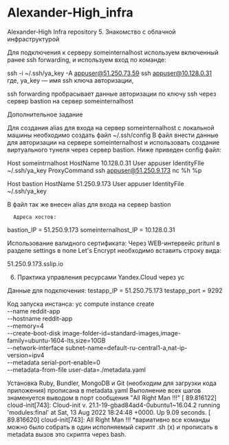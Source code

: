 # Alexander-High_infra
Alexander-High Infra repository
5. Знакомство с облачной инфраструктурой

Для подключения к серверу someinternalhost используем включенный ранее ssh forwarding, и используем вход по команде:

ssh -i ~/.ssh/ya_key -A  appuser@51.250.73.59 ssh appuser@10.128.0.31
где,
ya_key — имя ssh ключа авторизации,

ssh forwarding пробрасывает данные авторизации по ключу ssh через сервер bastion на сервер  someinternalhost

Дополнительное задание

Для создания alias для входа на сервер someinternalhost с локальной машины необходимо создать файл ~/.ssh/config
В файл внести данные для авторизации на сервере someinternalhost  и использовать создание виртуального тунеля через сервер bastion. Ниже приведен config файл:

Host someintrnalhost
HostName 10.128.0.31
User appuser
IdentityFIle ~/.ssh/ya_key
ProxyCommand ssh appuser@51.250.9.173 nc %h %p

Host bastion
HostName 51.250.9.173
User appuser
IdentityFile ~/.ssh/ya_key

В файл так же внесен alias для входа на сервер bastion

      Адреса хостов:
bastion_IP = 51.250.9.173
someinternalhost_IP = 10.128.0.31


Использование валидного сертификата:
Через WEB-интервейс pritunl в разделе settings в поле Let's Encrypt необходимо вставить строку вида:

51.250.9.173.sslip.io

6. Практика управления ресурсами Yandex.Cloud через yc

Данные для подключения:
testapp_IP = 51.250.75.173
testapp_port = 9292

Код запуска инстанса:
yc compute instance create \
	--name reddit-app \
	--hostname reddit-app \
	--memory=4 \
	--create-boot-disk image-folder-id=standard-images,image-family=ubuntu-1604-lts,size=10GB \
	--network-interface subnet-name=default-ru-central1-a,nat-ip-version=ipv4 \
	--metadata serial-port-enable=0 \
	--metadata-from-file user-data=./metadata.yaml

Установка Ruby, Bundler, MongoDB и Git (необходим для загрузки кода приложения) прописана в metadata.yaml
Выполнение всех шагов знаменуется выводом в порт сообщения "All Right Man !!!"
[   89.816122] cloud-init[743]: Cloud-init v. 21.1-19-gbad84ad4-0ubuntu1~16.04.2 running 'modules:final' at Sat, 13 Aug 2022 18:24:48 +0000. Up 9.09 seconds.
[   89.816620] cloud-init[743]: All Right Man !!!
*вариативно все команды можно было собрать в один исполняемый скрипт .sh (х) и прописать в metadata вызов это скрипта через bash.
